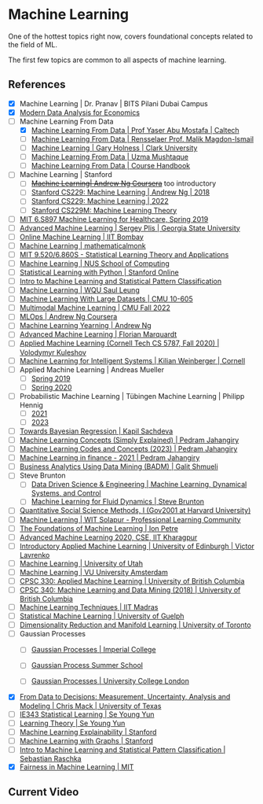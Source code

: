 # Machine Learning

One of the hottest topics right now, covers foundational concepts related to the field of ML.

The first few topics are common to all aspects of machine learning.

## References

- [x] Machine Learning | Dr. Pranav | BITS Pilani Dubai Campus
- [x] [Modern Data Analysis for Economics](https://jiamingmao.github.io/data-analysis/)
- [ ] Machine Learning From Data
  - [x] [Machine Learning From Data | Prof Yaser Abu Mostafa | Caltech](https://www.youtube.com/playlist?list=PLD63A284B7615313A)
  - [ ] [Machine Learning From Data | Rensselaer Prof. Malik Magdon-Ismail](https://www.youtube.com/playlist?list=PLeSImI9eZJ99T9MXpcoN3_Y2AvrID2HlE)
  - [ ] [Machine Learning | Gary Holness | Clark University](https://www.youtube.com/playlist?list=PLuflXFChe0K987J-pJP-bM7f78X1LzaZH)
  - [ ] [Machine Learning From Data | Uzma Mushtaque](https://www.youtube.com/playlist?list=PLV7MgHu4-vg27CxbsIGu_1x6nN0PQL7_N)
  - [ ] [Machine Learning From Data | Course Handbook](https://drive.google.com/file/d/1EnBy1z-XLF2LrjA2Z5HSWAKKPFSgOT31/view?usp=drive_link)
- [ ] Machine Learning | Stanford
  - [ ] ~~[Machine Learning| Andrew Ng Coursera](https://www.coursera.org/specializations/machine-learning-introduction)~~ too introductory
  - [ ] [Stanford CS229: Machine Learning | Andrew Ng | 2018](https://www.youtube.com/playlist?list=PLoROMvodv4rMiGQp3WXShtMGgzqpfVfbU)
  - [ ] [Stanford CS229: Machine Learning | 2022](https://www.youtube.com/playlist?list=PLoROMvodv4rNyWOpJg_Yh4NSqI4Z4vOYy)
  - [ ] [Stanford CS229M: Machine Learning Theory](https://www.youtube.com/playlist?list=PLoROMvodv4rP8nAmISxFINlGKSK4rbLKh)
- [ ] [MIT 6.S897 Machine Learning for Healthcare, Spring 2019](https://www.youtube.com/playlist?list=PLUl4u3cNGP60B0PQXVQyGNdCyCTDU1Q5j)
- [ ] [Advanced Machine Learning | Sergey Plis | Georgia State University](https://www.youtube.com/playlist?list=PLWL87aJW5Y--YMBUgw4yn28_njbLMHINR)
- [ ] [Online Machine Learning | IIT Bombay](https://www.youtube.com/playlist?list=PLOzRYVm0a65e3aS_ThcTu3xWKex9hzAJ-)
- [ ] [Machine Learning | mathematicalmonk](https://www.youtube.com/playlist?list=PLD0F06AA0D2E8FFBA)
- [ ] [MIT 9.520/6.860S - Statistical Learning Theory and Applications](https://www.youtube.com/playlist?list=PL_Ig1a5kxu55ivmyrfRmeUOFeaaWuqPpg)
- [ ] [Machine Learning | NUS School of Computing](https://www.youtube.com/playlist?list=PLs-H3fc40DvAtBW1ZdGlEJro1Yxz9ghmK)
- [ ] [Statistical Learning with Python | Stanford Online](https://www.youtube.com/playlist?list=PLoROMvodv4rPP6braWoRt5UCXYZ71GZIQ)
- [ ] [Intro to Machine Learning and Statistical Pattern Classification](https://www.youtube.com/playlist?list=PLTKMiZHVd_2KyGirGEvKlniaWeLOHhUF3)
- [ ] [Machine Learning | WQU Saul Leung](https://www.youtube.com/playlist?list=PL_Ig1a5kxu544gv59p8QoAadfJE3aN3Sn)
- [ ] [Machine Learning With Large Datasets | CMU 10-605](https://www.youtube.com/playlist?list=PLnfBqXRW5MRhPtfkadfwQ0VcuSi2IwEcW)
- [ ] [Multimodal Machine Learning | CMU Fall 2022](https://www.youtube.com/playlist?list=PL-Fhd_vrvisNM7pbbevXKAbT_Xmub37fA)
- [ ] [MLOps | Andrew Ng Coursera](https://www.coursera.org/specializations/machine-learning-engineering-for-production-mlops)
- [ ] [Machine Learning Yearning | Andrew Ng](https://wordpress.deeplearning.ai/wp-content/uploads/2022/03/andrew-ng-machine-learning-yearning.pdf)
- [ ] [Advanced Machine Learning | Florian Marquardt](https://www.youtube.com/playlist?list=PLemsnf33Vij4-kv-JTjDthaGUYUnQbbws)
- [ ] [Applied Machine Learning (Cornell Tech CS 5787, Fall 2020) | Volodymyr Kuleshov](https://www.youtube.com/playlist?list=PL2UML_KCiC0UlY7iCQDSiGDMovaupqc83)
- [ ] [Machine Learning for Intelligent Systems | Kilian Weinberger | Cornell](https://www.youtube.com/playlist?list=PLl8OlHZGYOQ7bkVbuRthEsaLr7bONzbXS)
- [ ] Applied Machine Learning | Andreas Mueller
  - [ ] [Spring 2019](https://www.youtube.com/playlist?list=PL_pVmAaAnxIQGzQS2oI3OWEPT-dpmwTfA)
  - [ ] [Spring 2020](https://www.youtube.com/playlist?list=PL_pVmAaAnxIRnSw6wiCpSvshFyCREZmlM)
- [ ] Probabilistic Machine Learning | Tübingen Machine Learning | Philipp Hennig
  - [ ] [2021](https://www.youtube.com/playlist?list=PL05umP7R6ij1tHaOFY96m5uX3J21a6yNd)
  - [ ] [2023](https://www.youtube.com/playlist?list=PL05umP7R6ij2YE8rRJSb-olDNbntAQ_Bx)
- [ ] [Towards Bayesian Regression | Kapil Sachdeva](https://www.youtube.com/playlist?list=PLivJwLo9VCUISiuiRsbm5xalMbIwOHOOn)
- [ ] [Machine Learning Concepts (Simply Explained) | Pedram Jahangiry](https://www.youtube.com/playlist?list=PL2GWo47BFyUPWL5fBZSn6FFHRr1bSkX_J)
- [ ] [Machine Learning Codes and Concepts (2023) | Pedram Jahangiry](https://www.youtube.com/playlist?list=PL2GWo47BFyUNeLIH127rVovSqKFm1rk07)
- [ ] [Machine Learning in finance - 2021 | Pedram Jahangiry](https://www.youtube.com/playlist?list=PL2GWo47BFyUM-5XvrQ20DZB4zyzlgwp5A)
- [ ] [Business Analytics Using Data Mining (BADM) | Galit Shmueli](https://www.youtube.com/playlist?list=PLoK4oIB1jeK0VeChKj1F0s6w6jI3C2RUa)
- [ ] Steve Brunton
  - [ ] [Data Driven Science & Engineering | Machine Learning, Dynamical Systems, and Control](https://databookuw.com/databook.pdf)
  - [ ] [Machine Learning for Fluid Dynamics | Steve Brunton](https://www.youtube.com/playlist?list=PLMrJAkhIeNNQWO3ESiccZmPssvUDFHL4M)
- [ ] [Quantitative Social Science Methods, I (Gov2001 at Harvard University)](https://www.youtube.com/playlist?list=PL0n492lUg2sgSevEQ3bLilGbFph4l92gH)
- [ ] [Machine Learning | WIT Solapur - Professional Learning Community](https://www.youtube.com/playlist?list=PLM-jfaoaU5iyAfZGazljhiVIv0vIhblpK)
- [ ] [The Foundations of Machine Learning | Ion Petre](https://www.youtube.com/playlist?list=PLbkSohdmxoVAZ9DEHEWHjeGK7Ei-DjKHI)
- [ ] [Advanced Machine Learning 2020, CSE, IIT Kharagpur](https://www.youtube.com/playlist?list=PLA7cOsDoQDVqOTn_Ci-mpdrRoinOklU9r)
- [ ] [Introductory Applied Machine Learning | University of Edinburgh | Victor Lavrenko](https://www.youtube.com/@vlavrenko/playlists)
- [ ] [Machine Learning | University of Utah](https://www.youtube.com/playlist?list=PLbuogVdPnkCr-ANNi5GZid3MvSkzm_wnM)
- [ ] [Machine Learning | VU University Amsterdam](https://www.youtube.com/@riskone1/playlists)
- [ ] [CPSC 330: Applied Machine Learning | University of British Columbia](https://www.youtube.com/playlist?list=PLWmXHcz_53Q2BXsWviGgEqdlSHmfsjSzC)
- [ ] [CPSC 340: Machine Learning and Data Mining (2018) | University of British Columbia](https://www.youtube.com/playlist?list=PLWmXHcz_53Q02ZLeAxigki1JZFfCO6M-b)
- [ ] [Machine Learning Techniques | IIT Madras](https://www.youtube.com/playlist?list=PLZ2ps__7DhBbim4oKfdSdOpLyUwNd8UQL)
- [ ] [Statistical Machine Learning | University of Guelph](https://www.youtube.com/playlist?list=PLPrxGIUWsqP2-6Y9A6sGbpqi5zRzNDcC_)
- [ ] [Dimensionality Reduction and Manifold Learning | University of Toronto](https://www.youtube.com/playlist?list=PLPrxGIUWsqP3MNmrqbarg-FbMW88_fzsp)
- [ ] Gaussian Processes
  - [ ] [Gaussian Processes | Imperial College](https://www.youtube.com/watch?v=92-98SYOdlY)
  - [ ] [Gaussian Process Summer School](https://www.youtube.com/playlist?list=PLZ_xn3EIbxZHynuWRdYp4WDtpKm5Xo9Ge)

  - [ ] [Gaussian Processes | University College London](https://www.youtube.com/playlist?list=PL93aLKqThq4jF64Gg-o2MGSAUM5N_sCqi)
- [x] [From Data to Decisions: Measurement, Uncertainty, Analysis and Modeling | Chris Mack | University of Texas](https://www.youtube.com/playlist?list=PLM2eE_hI4gSDnF-mEa9mrIYx7GCLQVN89)
- [ ] [IE343 Statistical Learning | Se Young Yun](https://www.youtube.com/playlist?list=PLsQI3WOaT8hjbkRYebQIY3cPwZZ26wgxZ)
- [ ] [Learning Theory | Se Young Yun](https://www.youtube.com/playlist?list=PLsQI3WOaT8hgDPRY9k_RV1wnZ9r0W7CW4)
- [ ] [Machine Learning Explainability | Stanford](https://www.youtube.com/playlist?list=PLoROMvodv4rPh6wa6PGcHH6vMG9sEIPxL)
- [ ] [Machine Learning with Graphs | Stanford](https://www.youtube.com/playlist?list=PLoROMvodv4rOP-ImU-O1rYRg2RFxomvFp)
- [ ] [Intro to Machine Learning and Statistical Pattern Classification | Sebastian Raschka](https://www.youtube.com/playlist?list=PLTKMiZHVd_2KyGirGEvKlniaWeLOHhUF3)
- [x] [Fairness in Machine Learning | MIT](https://www.youtube.com/playlist?list=PLUl4u3cNGP63IFQn8FklBOUhYVcmaxpOX)

## Current Video

